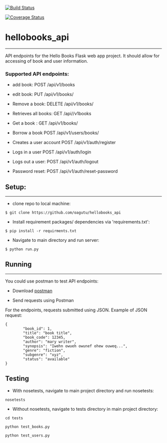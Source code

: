 [![Build Status](https://travis-ci.org/oagutu/hellobooks_api.svg?branch=master)](https://travis-ci.org/oagutu/hellobooks_api)

[![Coverage Status](https://coveralls.io/repos/github/oagutu/hellobooks_api/badge.svg?branch=feature-endpoints)](https://coveralls.io/github/oagutu/hellobooks_api?branch=feature-endpoints)

# hellobooks_api
---
API endpoints for the Hello Books Flask web app project. It should allow for accessing of book and user information.

### Supported API endpoints:

* add book: POST  /api/v1/books

* edit book: PUT /api/v1/books/<bookId>

* Remove a book: DELETE /api/v1/books/<bookId>

* Retrieves all books: GET  /api//v1books

* Get a book : GET  /api/v1/books/<bookId>

* Borrow a book POST  /api/v1/users/books/<bookId>

* Creates a user account POST /api/v1/auth/register

* Logs in a user POST /api/v1/auth/login

* Logs out a user: POST /api/v1/auth/logout

* Password reset: POST /api/v1/auth/reset-password


## Setup:
---

* clone repo to local machine:
```
$ git clone https://github.com/oagutu/hellobooks_api
```
* Install requirement packages/ dependencies via 'requirements.txt': 
```
$ pip install -r requirments.txt
```

* Navigate to main directory and run server:
```
$ python run.py
```

## Running
---

You could use postman to test API endpoints:

* Download [postman](https://www.getpostman.com/apps)

* Send requests using Postman

For the endpoints, requests submitted using JSON. Example of JSON request:

```
{       
        "book_id": 1,
        "title": "book title",
        "book_code": 12345,
        "author": "mary writer",
        "synopsis": "Iwehn owueh owunef ohew ouweq...",
        "genre": "fiction",
        "subgenre": "xyz",
        "status": "available"
}
```

## Testing
* With nosetests, navigate to main project directory and run nosetests:
```
nosetests
```
* Without nosetests, navigate to tests directory in main project directory:
```
cd tests

python test_books.py

python test_users.py
```
